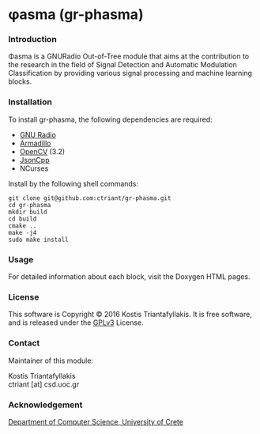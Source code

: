 # φasma (gr-phasma)

### Introduction
Φasma is a GNURadio Out-of-Tree module that aims at the contribution to the research in the field of Signal Detection and Automatic Modulation Classification by providing various signal processing and machine learning blocks.


### Installation
To install gr-phasma, the following dependencies are required:
- [GNU Radio](https://github.com/gnuradio/gnuradio)
- [Armadillo](http://arma.sourceforge.net/download.html)
- [OpenCV](http://opencv.org/) (3.2)
- [JsonCpp](https://github.com/open-source-parsers/jsoncpp)
- NCurses

Install by the following shell commands:
```
git clone git@github.com:ctriant/gr-phasma.git
cd gr-phasma
mkdir build
cd build
cmake ..
make -j4
sudo make install
```

### Usage
For detailed information about each block, visit the Doxygen HTML pages.


### License
This software is Copyright © 2016 Kostis Triantafyllakis. It is free software, and is released under the [GPLv3](https://www.gnu.org/licenses/gpl-3.0.en.html) License.

### Contact
Maintainer of this module:

Kostis Triantafyllakis<br/>
ctriant [at] csd.uoc.gr

### Acknowledgement
[Department of Computer Science, University of Crete](https://www.csd.uoc.gr/en)
